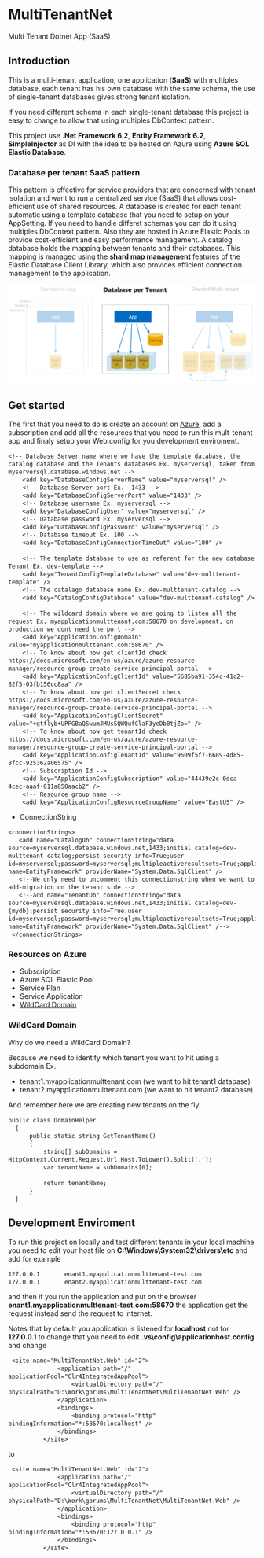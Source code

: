 # MultiTenantNet
Multi Tenant Dotnet App (SaaS)

## Introduction

This is a multi-tenant application, one application (**SaaS**) with multiples database, each tenant has his own database with the same schema, 
the use of single-tenant databases gives strong tenant isolation.

If you need different schema in each single-tenant database this project is easy to change to allow that using multiples DbContext pattern.

This project use **.Net Framework 6.2**, **Entity Framework 6.2**, **SimpleInjector** as DI with the idea to be hosted on Azure using **Azure SQL Elastic Database**.

### Database per tenant SaaS pattern

This pattern is effective for service providers that are concerned with tenant isolation and want to run a centralized service (SaaS) that allows cost-efficient use of shared resources. A database is created for each tenant automatic using a template database that you need to setup on your AppSetting. If you need to handle differet schemas you can do it using multiples DbContext pattern. Also they are hosted in Azure Elastic Pools to provide cost-efficient and easy performance management. A catalog database holds the mapping between tenants and their databases. This mapping is managed using the **shard map management** features of the Elastic Database Client Library, which also provides efficient connection management to the application.

![Database per Tenant](./AppVersions.PNG)

## Get started 

The first that you need to do is create an account on [Azure](https://azure.microsoft.com/en-us/), add a subscription and add all the resources that you need to run this mult-tenant app and finaly setup your Web.config for you development enviroment.

```
<!-- Database Server name where we have the template database, the catalog database and the Tenants databases Ex. myserversql, taken from myserversql.database.windows.net -->
    <add key="DatabaseConfigServerName" value="myserversql" />
    <!-- Database Server port Ex.  1433 -->
    <add key="DatabaseConfigServerPort" value="1433" />
    <!-- Database username Ex. myserversql -->
    <add key="DatabaseConfigUser" value="myserversql" />
    <!-- Database password Ex. myserversql -->
    <add key="DatabaseConfigPassword" value="myserversql" />
    <!-- Database timeout Ex. 100 -->
    <add key="DatabaseConfigConnectionTimeOut" value="100" />
    
    <!-- The template database to use as referent for the new database Tenant Ex. dev-template -->
    <add key="TenantConfigTemplateDatabase" value="dev-multtenant-template" />    
    <!-- The catalago database name Ex. dev-multtenant-catalog -->
    <add key="CatalogConfigDatabase" value="dev-multtenant-catalog" />
    
    <!-- The wildcard domain where we are going to listen all the request Ex. myapplicationmulttenant.com:58670 on development, on production we dont need the port -->
    <add key="ApplicationConfigDomain" value="myapplicationmulttenant.com:58670" />
    <!-- To know about how get clientId check https://docs.microsoft.com/en-us/azure/azure-resource-manager/resource-group-create-service-principal-portal -->
    <add key="ApplicationConfigClientId" value="5685ba91-354c-41c2-82f5-03fb156cc8aa" />
    <!-- To know about how get clientSecret check https://docs.microsoft.com/en-us/azure/azure-resource-manager/resource-group-create-service-principal-portal -->
    <add key="ApplicationConfigClientSecret" value="+gtflyb+UPPGBaQSwumJMUsSQWQufClaF3yeDb0tjZo=" />
    <!-- To know about how get tenantId check https://docs.microsoft.com/en-us/azure/azure-resource-manager/resource-group-create-service-principal-portal -->
    <add key="ApplicationConfigTenantId" value="9609f5f7-6689-4d85-8fcc-925362a06575" />
    <!-- Subscription Id -->
    <add key="ApplicationConfigSubscription" value="44439e2c-0dca-4cec-aaaf-011a850aacb2" />
    <!-- Resource group name -->
    <add key="ApplicationConfigResourceGroupName" value="EastUS" />
```

 - ConnectionString
 
 ```
 <connectionStrings>
    <add name="CatalogDb" connectionString="data source=myserversql.database.windows.net,1433;initial catalog=dev-multtenant-catalog;persist security info=True;user id=myserversql;password=myserversql;multipleactiveresultsets=True;application name=EntityFramework" providerName="System.Data.SqlClient" />
    <!--We only need to uncomment this connectionstring when we want to add-migration on the tenant side -->
    <!--add name="TenantDb" connectionString="data source=myserversql.database.windows.net,1433;initial catalog=dev-{mydb};persist security info=True;user id=myserversql;password=myserversql;multipleactiveresultsets=True;application name=EntityFramework" providerName="System.Data.SqlClient" /-->
  </connectionStrings>
 ```
### Resources on Azure

 - Subscription
 - Azure SQL Elastic Pool
 - Service Plan
 - Service Application
 - [WildCard Domain](https://azure.microsoft.com/en-us/blog/azure-websites-and-wildcard-domains/) 
 
 ### WildCard Domain
 
 Why do we need a WildCard Domain?
 
 Because we need to identify which tenant you want to hit using a subdomain Ex.
  - tenant1.myapplicationmulttenant.com (we want to hit tenant1 database)
  - tenant2.myapplicationmulttenant.com (we want to hit tenant2 database)
  
  And remember here we are creating new tenants on the fly.
  
  ```
  public class DomainHelper
    {
        public static string GetTenantName()
        {
            string[] subDomains = HttpContext.Current.Request.Url.Host.ToLower().Split('.');
            var tenantName = subDomains[0];

            return tenantName;
        }
    }
  ```
  
  ## Development Enviroment
  
  To run this project on locally and test different tenants in your local machine you need to edit your host file on **C:\Windows\System32\drivers\etc** and add for example
  
  ```
  127.0.0.1       enant1.myapplicationmulttenant-test.com
  127.0.0.1       enant2.myapplicationmulttenant-test.com
  ```
  
  and then if you run the application and put on the browser **enant1.myapplicationmulttenant-test.com:58670** the application get the request instead send the request to internet. 

Notes that by default you application is listened for **localhost** not for **127.0.0.1** to change that you need to edit **.vs\config\applicationhost.config** and change
  ```
   <site name="MultiTenantNet.Web" id="2">
                <application path="/" applicationPool="Clr4IntegratedAppPool">
                    <virtualDirectory path="/" physicalPath="D:\Work\gorums\MultiTenantNet\MultiTenantNet.Web" />
                </application>
                <bindings>
                    <binding protocol="http" bindingInformation="*:58670:localhost" />
                </bindings>
            </site>
  ```
  to
  ```
   <site name="MultiTenantNet.Web" id="2">
                <application path="/" applicationPool="Clr4IntegratedAppPool">
                    <virtualDirectory path="/" physicalPath="D:\Work\gorums\MultiTenantNet\MultiTenantNet.Web" />
                </application>
                <bindings>
                    <binding protocol="http" bindingInformation="*:58670:127.0.0.1" />
                </bindings>
            </site>
  ```
  
  
